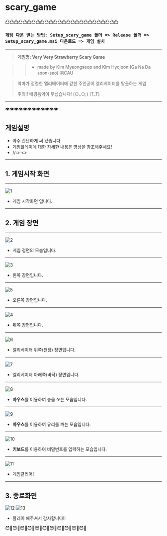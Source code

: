 # scary_game

凸凸凸凸凸凸凸凸凸凸凸凸凸凸凸凸凸凸凸凸凸凸凸凸凸凸

### ```게임 다운 받는 방법: Setup_scary_game 폴더 => Release 폴더 => Setup_scary_game.msi 다운로드 => 게임 설치```

---




> **게임명: Very Very Strawberry Scary Game**

 >> + made by Kim Myeongseop and Kim Hyojoon (Ga Na Da soon-seo) ㈜CAU

>
> 악마가 점령한 엘리베이터에 갇힌 주인공이 엘리베이터를 탈출하는 게임
>
> 주의!! 배경음악이 무섭습니다! (⊙_⊙;) (T_T) 
>
  
---
👁👁👁👁👁👁👁👁👁👁👁👁
  
## **게임설명**
 + 아주 간단하게 써 놨습니다.
 + 게임플레이에 대한 자세한 내용은 영상을 참조해주세요!
 + //:>  <URL><>
  
  ---
  
  
  ## 1. 게임시작 화면
  ----
![1](https://user-images.githubusercontent.com/81074212/121006547-f6edcc00-c7cb-11eb-9dd6-ce7c5e5533c7.png)
  + 게임 시작화면 입니다.

  
  ---
  
  ## 2. 게임 장면
  ----
 ![2](https://user-images.githubusercontent.com/81074212/121006618-0bca5f80-c7cc-11eb-8d1f-21635dda90cf.png)
  + 게임 정면의 모습입니다.
  
  ---
  
  ![3](https://user-images.githubusercontent.com/81074212/121006691-23a1e380-c7cc-11eb-926c-f38dfd4cef48.png)
  + 왼쪽 장면입니다.
  
  ---
  
  ![5](https://user-images.githubusercontent.com/81074212/121006878-5ba92680-c7cc-11eb-81ec-42e2d1175355.png)
  + 오른쪽 장면입니다.
  
  ---
  
  ![4](https://user-images.githubusercontent.com/81074212/121006927-69f74280-c7cc-11eb-9b16-0a09088de717.png)
  + 뒤쪽 장면입니다.
  
  ---
  
  ![6](https://user-images.githubusercontent.com/81074212/121006951-7085ba00-c7cc-11eb-94ce-e766078f6705.png)
  + 엘리베이터 위쪽(천장) 장면입니다.
  
  ---
  
  ![7](https://user-images.githubusercontent.com/81074212/121006962-754a6e00-c7cc-11eb-9c93-4d27fe5c608b.png)
  + 엘리베이터 아래쪽(바닥) 장면입니다.
  
  ---
  
  ![8](https://user-images.githubusercontent.com/81074212/121007016-885d3e00-c7cc-11eb-8ff4-ee271c7a44f2.png)
  + **마우스**를 이용하여 총을 쏘는 모습입니다.
  
  ---
  
  ![9](https://user-images.githubusercontent.com/81074212/121007051-9317d300-c7cc-11eb-8c0e-2bd003e0ff79.png)
  + **마우스**를 이용하여 유리를 깨는 모습입니다.
  
  ---
  
  ![10](https://user-images.githubusercontent.com/81074212/121007081-9ca13b00-c7cc-11eb-9dd8-449b4d0ca542.png)
  + **키보드**를 이용하여 비밀번호를 입력하는 모습입니다.
  
  ---
  
  ![11](https://user-images.githubusercontent.com/81074212/121007183-b5a9ec00-c7cc-11eb-8ba0-320fa15071db.png)
  + 게임클리어!
  
  ---
  
  ## 3. 종료화면
  
  ![12](https://user-images.githubusercontent.com/81074212/121008036-7c25b080-c7cd-11eb-899c-ed4f243eb511.png)
 ![13](https://user-images.githubusercontent.com/81074212/121022765-9c5d6b80-c7dd-11eb-9159-81c679c37ffb.png)

 
  + 플레이 해주셔서 감사합니다!!


  
😈👾😈👾😈👾😈👾😈👾😈👾😈👾😈👾😈👾😈👾😈👾
